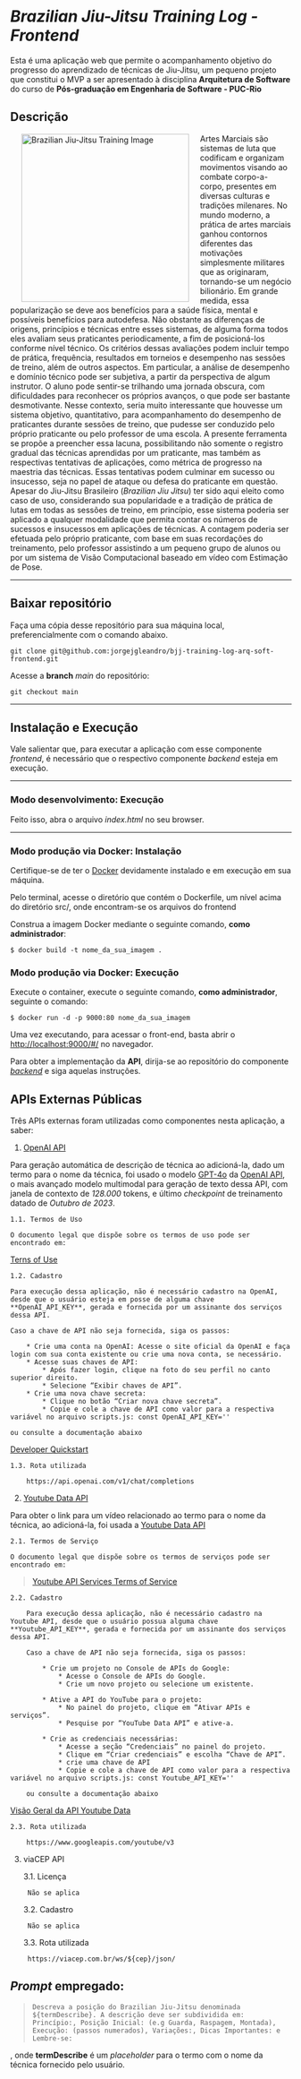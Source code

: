 # *Brazilian Jiu-Jitsu Training Log - Frontend*

Esta é uma aplicação web que permite o acompanhamento objetivo do progresso do aprendizado de técnicas de Jiu-Jitsu, um pequeno projeto que constitui o MVP a ser apresentado à disciplina **Arquitetura de Software** do curso de **Pós-graduação em Engenharia de Software - PUC-Rio**

## Descrição

<img src="./src/img/positions.jpg" alt="Brazilian Jiu-Jitsu Training Image" title="Brazilian Jiu-Jitsu Training Image" width="300" style="float:left; margin:0px 20px"/>

Artes Marciais são sistemas de luta que codificam e organizam movimentos visando ao combate corpo-a-corpo, presentes em diversas culturas e tradições milenares.
No mundo moderno, a prática de artes marciais ganhou contornos diferentes das motivações simplesmente militares que as originaram, tornando-se um negócio bilionário. Em grande medida, essa popularização se deve aos benefícios para a saúde física, mental e  possíveis benefícios para autodefesa.
Não obstante as diferenças de origens, princípios e técnicas entre esses sistemas, de alguma forma todos eles avaliam seus praticantes periodicamente, a fim de posicioná-los conforme nível técnico. Os critérios dessas avaliações podem incluir tempo de prática, frequência, resultados em torneios e desempenho nas sessões de treino, além de outros aspectos.
Em particular, a análise de desempenho e domínio técnico pode ser subjetiva, a partir da perspectiva de algum instrutor. O aluno pode sentir-se trilhando uma jornada obscura, com dificuldades para reconhecer os próprios avanços, o que pode ser bastante desmotivante.
Nesse contexto, seria muito interessante que houvesse um sistema objetivo, quantitativo, para acompanhamento do desempenho de praticantes durante sessões de treino, que pudesse ser conduzido pelo próprio praticante ou pelo professor de uma escola.
A presente ferramenta se propõe a preencher essa lacuna, possibilitando não somente o registro gradual das técnicas aprendidas por um praticante, mas também as respectivas tentativas de aplicações, como métrica de progresso na maestria das técnicas. Essas tentativas podem culminar em sucesso ou insucesso, seja no papel de ataque ou defesa do praticante em questão.
Apesar do Jiu-Jitsu Brasileiro (*Brazilian Jiu Jitsu*) ter sido aqui eleito como caso de uso, considerando sua popularidade e a tradição de prática de lutas em todas as sessões de treino, em princípio, esse sistema poderia ser aplicado a qualquer modalidade que permita contar os números de sucessos e insucessos em aplicações de técnicas. A contagem poderia ser efetuada pelo próprio praticante, com base em suas recordações do treinamento, pelo professor assistindo a um pequeno grupo de alunos ou por um sistema de Visão Computacional baseado em vídeo com Estimação de Pose.

---
## Baixar repositório

Faça uma cópia desse repositório para sua máquina local, preferencialmente com o comando abaixo.
```
git clone git@github.com:jorgejgleandro/bjj-training-log-arq-soft-frontend.git
```

Acesse a **branch** *main* do repositório:

```
git checkout main
```

---
## Instalação e Execução

Vale salientar que, para executar a aplicação com esse componente  *frontend*, é necessário que o respectivo componente *backend* esteja em execução.

---
### Modo desenvolvimento: Execução
Feito isso, abra o arquivo *index.html* no seu browser.

---
### Modo produção via Docker: Instalação
Certifique-se de ter o [Docker](https://docs.docker.com/engine/install/) devidamente instalado e em execução em sua máquina.

Pelo terminal, acesse o diretório que contém o Dockerfile, um nível acima do diretório src/, onde encontram-se os arquivos do frontend

Construa a imagem Docker mediante o seguinte comando, **como administrador**:

```
$ docker build -t nome_da_sua_imagem .
```

### Modo produção via Docker: Execução

Execute o container, execute o seguinte comando, **como administrador**, seguinte o comando:

```
$ docker run -d -p 9000:80 nome_da_sua_imagem
```

Uma vez executando, para acessar o front-end, basta abrir o [http://localhost:9000/#/](http://localhost:9000/#/) no navegador.

Para obter a implementação da **API**, dirija-se ao repositório do componente [*backend*](https://github.com/jorgejgleandro/bjj-log-app-arq-soft-api) e siga aquelas instruções.


## APIs Externas Públicas

Três APIs externas foram utilizadas como componentes nesta aplicação, a saber:

1. [OpenAI API](https://openai.com/api/)

Para geração automática de descrição de técnica ao adicioná-la, dado um termo para o nome da técnica, foi usado o modelo [GPT-4o](https://platform.openai.com/docs/models/gpt-4o) da [OpenAI API](https://openai.com/api/), o mais avançado modelo multimodal para geração de texto dessa API, com janela de contexto de *128.000* tokens, e último *checkpoint* de treinamento datado de *Outubro de 2023*.

    1.1. Termos de Uso

    O documento legal que dispõe sobre os termos de uso pode ser encontrado em:

[Terns of Use](https://openai.com/policies/terms-of-use/)

    1.2. Cadastro

    Para execução dessa aplicação, não é necessário cadastro na OpenAI, desde que o usuário esteja em posse de alguma chave **OpenAI_API_KEY**, gerada e fornecida por um assinante dos serviços dessa API.

    Caso a chave de API não seja fornecida, siga os passos:

        * Crie uma conta na OpenAI: Acesse o site oficial da OpenAI e faça login com sua conta existente ou crie uma nova conta, se necessário.
        * Acesse suas chaves de API:
            * Após fazer login, clique na foto do seu perfil no canto superior direito.
            * Selecione “Exibir chaves de API”.
        * Crie uma nova chave secreta:
            * Clique no botão “Criar nova chave secreta”.
            * Copie e cole a chave de API como valor para a respectiva variável no arquivo scripts.js: const OpenAI_API_KEY=''

    ou consulte a documentação abaixo

[Developer Quickstart](https://platform.openai.com/docs/quickstart)

    1.3. Rota utilizada

        https://api.openai.com/v1/chat/completions

2. [Youtube Data API](https://developers.google.com/youtube/v3?hl=pt-br)

Para obter o link para um vídeo relacionado ao termo para o nome da técnica, ao adicioná-la, foi usada a [Youtube Data API](https://developers.google.com/youtube/v3/docs/search/list?hl=pt-br)

    2.1. Termos de Serviço

    O documento legal que dispõe sobre os termos de serviços pode ser encontrado em:

> [Youtube API Services Terms of Service](https://developers.google.com/youtube/terms/api-services-terms-of-service)

    2.2. Cadastro

        Para execução dessa aplicação, não é necessário cadastro na Youtube API, desde que o usuário possua alguma chave **Youtube_API_KEY**, gerada e fornecida por um assinante dos serviços dessa API.

        Caso a chave de API não seja fornecida, siga os passos:

            * Crie um projeto no Console de APIs do Google:
                * Acesse o Console de APIs do Google.
                * Crie um novo projeto ou selecione um existente.

            * Ative a API do YouTube para o projeto:
                * No painel do projeto, clique em “Ativar APIs e serviços”.
                * Pesquise por “YouTube Data API” e ative-a.

            * Crie as credenciais necessárias:
                * Acesse a seção “Credenciais” no painel do projeto.
                * Clique em “Criar credenciais” e escolha “Chave de API”.
                * crie uma chave de API
                * Copie e cole a chave de API como valor para a respectiva variável no arquivo scripts.js: const Youtube_API_KEY=''

        ou consulte a documentação abaixo

[Visão Geral da API Youtube Data](https://developers.google.com/youtube/v3/getting-started?hl=pt-br)

    2.3. Rota utilizada

        https://www.googleapis.com/youtube/v3

3. viaCEP API

    3.1. Licença

        Não se aplica

    3.2. Cadastro

        Não se aplica

    3.3. Rota utilizada

        https://viacep.com.br/ws/${cep}/json/


## *Prompt* empregado:

> `Descreva a posição do Brazilian Jiu-Jitsu denominada ${termDescribe}. A descrição deve ser subdividida em: Princípio:, Posição Inicial: (e.g Guarda, Raspagem, Montada), Execução: (passos numerados), Variações:, Dicas Importantes: e Lembre-se:`

, onde **termDescribe** é um *placeholder* para o termo com o nome da técnica fornecido pelo usuário.
